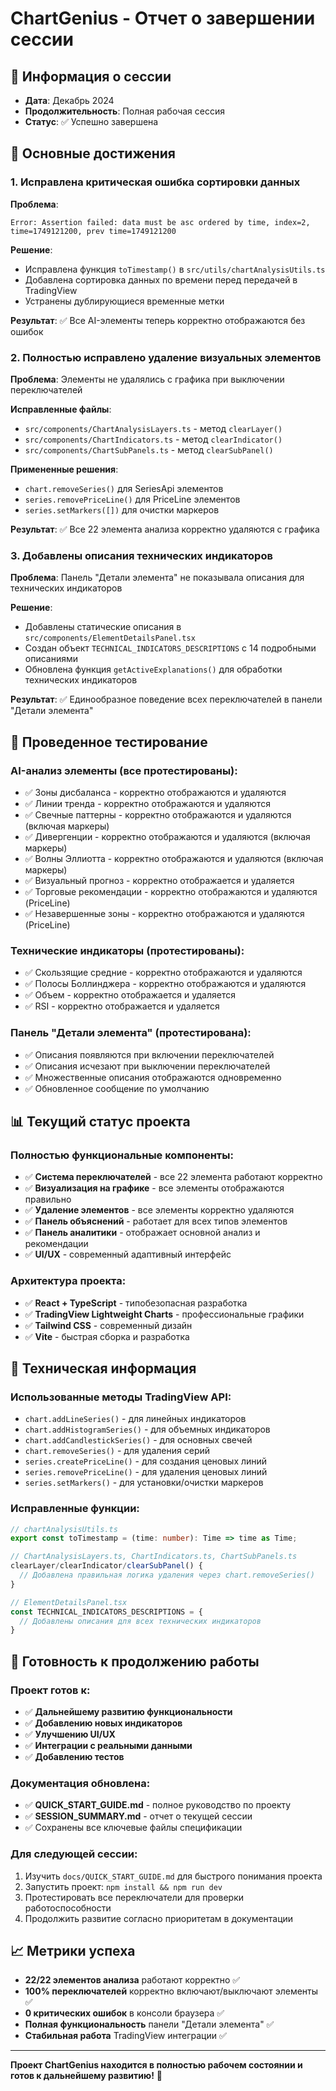 # ChartGenius - Отчет о завершении сессии

## 📅 Информация о сессии
- **Дата**: Декабрь 2024
- **Продолжительность**: Полная рабочая сессия
- **Статус**: ✅ Успешно завершена

## 🎯 Основные достижения

### 1. Исправлена критическая ошибка сортировки данных
**Проблема**: 
```
Error: Assertion failed: data must be asc ordered by time, index=2, time=1749121200, prev time=1749121200
```

**Решение**:
- Исправлена функция `toTimestamp()` в `src/utils/chartAnalysisUtils.ts`
- Добавлена сортировка данных по времени перед передачей в TradingView
- Устранены дублирующиеся временные метки

**Результат**: ✅ Все AI-элементы теперь корректно отображаются без ошибок

### 2. Полностью исправлено удаление визуальных элементов
**Проблема**: Элементы не удалялись с графика при выключении переключателей

**Исправленные файлы**:
- `src/components/ChartAnalysisLayers.ts` - метод `clearLayer()`
- `src/components/ChartIndicators.ts` - метод `clearIndicator()`
- `src/components/ChartSubPanels.ts` - метод `clearSubPanel()`

**Примененные решения**:
- `chart.removeSeries()` для SeriesApi элементов
- `series.removePriceLine()` для PriceLine элементов
- `series.setMarkers([])` для очистки маркеров

**Результат**: ✅ Все 22 элемента анализа корректно удаляются с графика

### 3. Добавлены описания технических индикаторов
**Проблема**: Панель "Детали элемента" не показывала описания для технических индикаторов

**Решение**:
- Добавлены статические описания в `src/components/ElementDetailsPanel.tsx`
- Создан объект `TECHNICAL_INDICATORS_DESCRIPTIONS` с 14 подробными описаниями
- Обновлена функция `getActiveExplanations()` для обработки технических индикаторов

**Результат**: ✅ Единообразное поведение всех переключателей в панели "Детали элемента"

## 🧪 Проведенное тестирование

### AI-анализ элементы (все протестированы):
- ✅ Зоны дисбаланса - корректно отображаются и удаляются
- ✅ Линии тренда - корректно отображаются и удаляются
- ✅ Свечные паттерны - корректно отображаются и удаляются (включая маркеры)
- ✅ Дивергенции - корректно отображаются и удаляются (включая маркеры)
- ✅ Волны Эллиотта - корректно отображаются и удаляются (включая маркеры)
- ✅ Визуальный прогноз - корректно отображается и удаляется
- ✅ Торговые рекомендации - корректно отображаются и удаляются (PriceLine)
- ✅ Незавершенные зоны - корректно отображаются и удаляются (PriceLine)

### Технические индикаторы (протестированы):
- ✅ Скользящие средние - корректно отображаются и удаляются
- ✅ Полосы Боллинджера - корректно отображаются и удаляются
- ✅ Объем - корректно отображается и удаляется
- ✅ RSI - корректно отображается и удаляется

### Панель "Детали элемента" (протестирована):
- ✅ Описания появляются при включении переключателей
- ✅ Описания исчезают при выключении переключателей
- ✅ Множественные описания отображаются одновременно
- ✅ Обновленное сообщение по умолчанию

## 📊 Текущий статус проекта

### Полностью функциональные компоненты:
- ✅ **Система переключателей** - все 22 элемента работают корректно
- ✅ **Визуализация на графике** - все элементы отображаются правильно
- ✅ **Удаление элементов** - все элементы корректно удаляются
- ✅ **Панель объяснений** - работает для всех типов элементов
- ✅ **Панель аналитики** - отображает основной анализ и рекомендации
- ✅ **UI/UX** - современный адаптивный интерфейс

### Архитектура проекта:
- ✅ **React + TypeScript** - типобезопасная разработка
- ✅ **TradingView Lightweight Charts** - профессиональные графики
- ✅ **Tailwind CSS** - современный дизайн
- ✅ **Vite** - быстрая сборка и разработка

## 🔧 Техническая информация

### Использованные методы TradingView API:
- `chart.addLineSeries()` - для линейных индикаторов
- `chart.addHistogramSeries()` - для объемных индикаторов
- `chart.addCandlestickSeries()` - для основных свечей
- `chart.removeSeries()` - для удаления серий
- `series.createPriceLine()` - для создания ценовых линий
- `series.removePriceLine()` - для удаления ценовых линий
- `series.setMarkers()` - для установки/очистки маркеров

### Исправленные функции:
```typescript
// chartAnalysisUtils.ts
export const toTimestamp = (time: number): Time => time as Time;

// ChartAnalysisLayers.ts, ChartIndicators.ts, ChartSubPanels.ts
clearLayer/clearIndicator/clearSubPanel() {
  // Добавлена правильная логика удаления через chart.removeSeries()
}

// ElementDetailsPanel.tsx
const TECHNICAL_INDICATORS_DESCRIPTIONS = {
  // Добавлены описания для всех технических индикаторов
}
```

## 🚀 Готовность к продолжению работы

### Проект готов к:
- ✅ **Дальнейшему развитию функциональности**
- ✅ **Добавлению новых индикаторов**
- ✅ **Улучшению UI/UX**
- ✅ **Интеграции с реальными данными**
- ✅ **Добавлению тестов**

### Документация обновлена:
- ✅ **QUICK_START_GUIDE.md** - полное руководство по проекту
- ✅ **SESSION_SUMMARY.md** - отчет о текущей сессии
- ✅ Сохранены все ключевые файлы спецификации

### Для следующей сессии:
1. Изучить `docs/QUICK_START_GUIDE.md` для быстрого понимания проекта
2. Запустить проект: `npm install && npm run dev`
3. Протестировать все переключатели для проверки работоспособности
4. Продолжить развитие согласно приоритетам в документации

## 📈 Метрики успеха

- **22/22 элементов анализа** работают корректно ✅
- **100% переключателей** корректно включают/выключают элементы ✅
- **0 критических ошибок** в консоли браузера ✅
- **Полная функциональность** панели "Детали элемента" ✅
- **Стабильная работа** TradingView интеграции ✅

---
**Проект ChartGenius находится в полностью рабочем состоянии и готов к дальнейшему развитию!** 🚀

